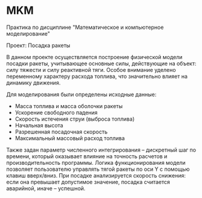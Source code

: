 # MKM
Практика по дисциплине "Математическое и компьютерное моделирование"

Проект: Посадка ракеты

В данном проекте осуществляется построение физической модели посадки ракеты, учитывающее основные силы, действующие на объект: силу тяжести и силу реактивной тяги. Особое внимание уделено переменному характеру расхода топлива, что значительно влияет на динамику движения.

Для моделирования были определены исходные данные:

* Масса топлива и масса оболочки ракеты
* Ускорение свободного падения
* Скорость истечения струи (выброса топлива)
* Начальная высота
* Разрешенная посадочная скорость
* Максимальный массовый расход топлива

Также задан параметр численного интегрирования – дискретный шаг по времени, который оказывает влияние на точность расчетов и производительность программы.
Логика функционирования модели позволяет пользователю управлять тягой ракеты по оси Y с помощью клавиш вверх/вниз. При посадке анализируется скорость снижения: если она превышает допустимое значение, посадка считается аварийной, иначе – успешной.
